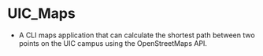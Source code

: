 # UIC_Maps
 - A CLI maps application that can calculate the shortest path between two points on the UIC campus using the OpenStreetMaps API.
